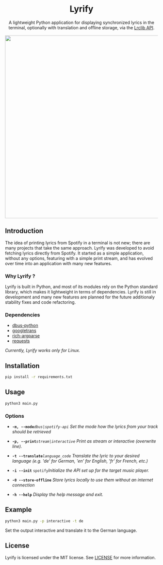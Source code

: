 
<div align="center">
<h1>Lyrify<br></h1>
A lightweight Python application for displaying synchronized lyrics in the terminal, optionally with translation and offline storage, via the <a href="https://lrclib.net">Lrclib API</a>.
<br></br>
<img src="https://github.com/user-attachments/assets/04e8f13c-f06f-45d4-860d-40eebce5edba" width="600"></img>
</div>


## Introduction

The idea of printing lyrics from Spotify in a terminal is not new; there are many projects that take the same approach. Lyrify was developed to avoid fetching lyrics directly from Spotify. It started as a simple application, without any options, featuring with a simple print stream, and has evolved over time into an application with many new features. 

### Why Lyrify ?

Lyrify is built in Python, and most of its modules rely on the Python standard library, which makes it lightweight in terms of dependencies. Lyrify is still in development and many new features are planned for the future additionaly stability fixes and code refactoring. 

### Dependencies 


- [dbus-python](https://pypi.org/project/dbus-python/)
- [googletrans](https://pypi.org/project/googletrans/)
- [rich-argparse](https://github.com/hamdanal/rich-argparse)
- [requests](https://github.com/psf/requests) 

_Currently, Lyrify works only for Linux._


## Installation
```bash
pip install -r requirements.txt
```

## Usage
```bash
python3 main.py
```

### Options

- **```-m, --mode```**_```dbus|spotify-api```_  _Set the mode how the lyrics from your track should be retrieved_
- **```-p, --print```**_```stream|interactive```_  _Print as stream or interactive (overwrite line)._
- **```-t --translate```**_```language_code```_ _Translate the lyric to your desired language (e.g. 'de' for German, 'en' for English, 'fr' for French, etc.)_
- **```-i --init```** ```spotify```_Initialize the API set up for the target music player._
- **```-0 --store-offline```** _Store lyrics locally to use them without an internet connection_

- **```-h --help```** _Display the help message and exit._

## Example

```bash
python3 main.py -p interactive -t de
```

Set the output interactive and translate it to the German language.


## License
Lyrify is licensed under the MIT license. See [LICENSE](https://github.com/newst4rt/Lyrify/blob/main/LICENSE) for more information.
